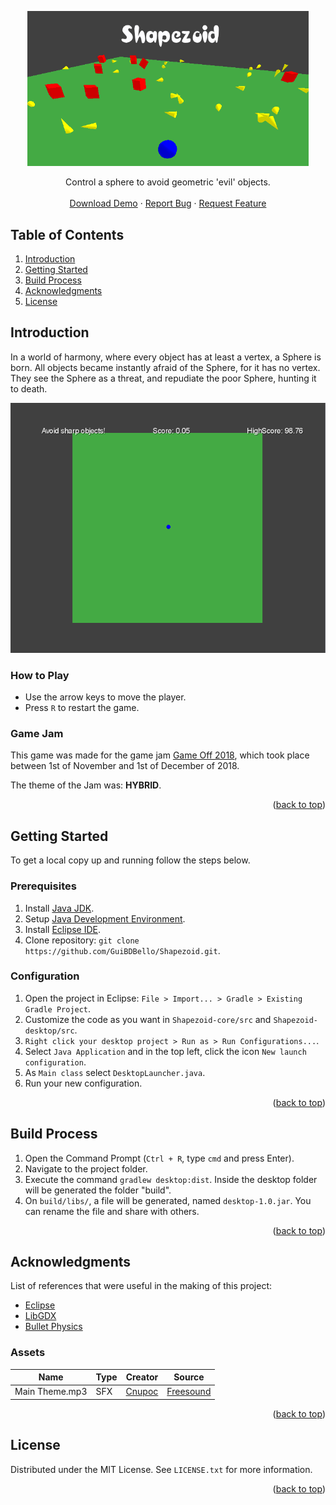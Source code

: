 <a name="readme-top"></a>

<p align="center">
  <a href="https://github.com/GuiBDBello/Shapezoid">
    <img alt="Shapezoid" title="Shapezoid" src="images/logo.png" width="450">
  </a>
</p>

<p align="center">
  Control a sphere to avoid geometric 'evil' objects.
  <br />
  <br />
  <a href="https://guibdbello.itch.io/shapezoid">Download Demo</a>
  ·
  <a href="https://github.com/GuiBDBello/Shapezoid/issues/new?labels=bug&template=bug-report---.md">Report Bug</a>
  ·
  <a href="https://github.com/GuiBDBello/Shapezoid/issues/new?labels=enhancement&template=feature-request---.md">Request Feature</a>
</p>

## Table of Contents

<ol>
  <li><a href="#introduction">Introduction</a></li>
  <li><a href="#getting-started">Getting Started</a></li>
  <li><a href="#build-process">Build Process</a></li>
  <li><a href="#acknowledgments">Acknowledgments</a></li>
  <li><a href="#license">License</a></li>
</ol>

## Introduction

In a world of harmony, where every object has at least a vertex, a Sphere is born. All objects became instantly afraid of the Sphere, for it has no vertex. They see the Sphere as a threat, and repudiate the poor Sphere, hunting it to death.

<p align="center">
  <img alt="Shapezoid" title="Shapezoid" src="images/game.gif">
</p>

### How to Play

- Use the arrow keys to move the player.
- Press `R` to restart the game.

### Game Jam

This game was made for the game jam [Game Off 2018](https://itch.io/jam/game-off-2018), which took place between 1st of November and 1st of December of 2018.

The theme of the Jam was: **HYBRID**.

<p align="right">(<a href="#readme-top">back to top</a>)</p>

## Getting Started

To get a local copy up and running follow the steps below.

### Prerequisites

1. Install [Java JDK](https://www.oracle.com/java/technologies/downloads/).
1. Setup [Java Development Environment](https://www.freecodecamp.org/news/how-to-set-up-java-development-environment-a-comprehensive-guide/).
1. Install [Eclipse IDE](https://www.eclipse.org/downloads/packages/).
1. Clone repository: `git clone https://github.com/GuiBDBello/Shapezoid.git`.

### Configuration

1. Open the project in Eclipse: `File > Import... > Gradle > Existing Gradle Project`.
1. Customize the code as you want in `Shapezoid-core/src` and `Shapezoid-desktop/src`.
1. `Right click your desktop project > Run as > Run Configurations...`.
1. Select `Java Application` and in the top left, click the icon `New launch configuration`.
1. As `Main class` select `DesktopLauncher.java`.
1. Run your new configuration.

<p align="right">(<a href="#readme-top">back to top</a>)</p>

## Build Process

1. Open the Command Prompt (`Ctrl + R`, type `cmd` and press Enter).
1. Navigate to the project folder.
1. Execute the command `gradlew desktop:dist`. Inside the desktop folder will be generated the folder "build".
1. On `build/libs/`, a file will be generated, named `desktop-1.0.jar`. You can rename the file and share with others.

<p align="right">(<a href="#readme-top">back to top</a>)</p>

## Acknowledgments

List of references that were useful in the making of this project:

* [Eclipse](https://www.eclipse.org/)
* [LibGDX](https://libgdx.com/wiki/)
* [Bullet Physics](https://libgdx.com/wiki/extensions/physics/bullet/bullet-physics)

### Assets

| Name | Type | Creator | Source |
| --- | --- | --- | --- |
| Main Theme.mp3 | SFX | [Cnupoc](https://freesound.org/people/Cnupoc/) | [Freesound](https://freesound.org/people/Cnupoc/sounds/449640/) |

<p align="right">(<a href="#readme-top">back to top</a>)</p>

## License

Distributed under the MIT License. See `LICENSE.txt` for more information.

<p align="right">(<a href="#readme-top">back to top</a>)</p>
